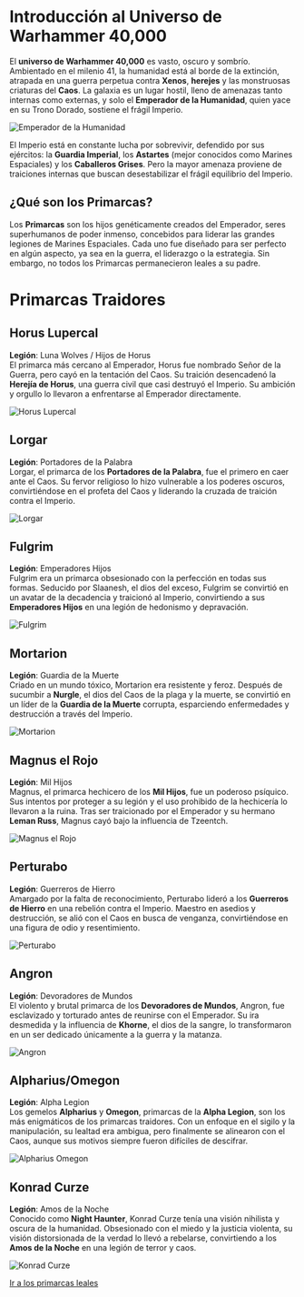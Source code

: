 # Introducción al Universo de Warhammer 40,000

El **universo de Warhammer 40,000** es vasto, oscuro y sombrío. Ambientado en el milenio 41, la humanidad está al borde de la extinción, atrapada en una guerra perpetua contra **Xenos**, **herejes** y las monstruosas criaturas del **Caos**. La galaxia es un lugar hostil, lleno de amenazas tanto internas como externas, y solo el **Emperador de la Humanidad**, quien yace en su Trono Dorado, sostiene el frágil Imperio.

![Emperador de la Humanidad](https://via.placeholder.com/400x200)

El Imperio está en constante lucha por sobrevivir, defendido por sus ejércitos: la **Guardia Imperial**, los **Astartes** (mejor conocidos como Marines Espaciales) y los **Caballeros Grises**. Pero la mayor amenaza proviene de traiciones internas que buscan desestabilizar el frágil equilibrio del Imperio.

## ¿Qué son los Primarcas?

Los **Primarcas** son los hijos genéticamente creados del Emperador, seres superhumanos de poder inmenso, concebidos para liderar las grandes legiones de Marines Espaciales. Cada uno fue diseñado para ser perfecto en algún aspecto, ya sea en la guerra, el liderazgo o la estrategia. Sin embargo, no todos los Primarcas permanecieron leales a su padre.

# Primarcas Traidores

## Horus Lupercal
**Legión**: Luna Wolves / Hijos de Horus  
El primarca más cercano al Emperador, Horus fue nombrado Señor de la Guerra, pero cayó en la tentación del Caos. Su traición desencadenó la **Herejía de Horus**, una guerra civil que casi destruyó el Imperio. Su ambición y orgullo lo llevaron a enfrentarse al Emperador directamente.

![Horus Lupercal](https://example.com/horus.jpg)

## Lorgar
**Legión**: Portadores de la Palabra  
Lorgar, el primarca de los **Portadores de la Palabra**, fue el primero en caer ante el Caos. Su fervor religioso lo hizo vulnerable a los poderes oscuros, convirtiéndose en el profeta del Caos y liderando la cruzada de traición contra el Imperio.

![Lorgar](https://example.com/lorgar.jpg)

## Fulgrim
**Legión**: Emperadores Hijos  
Fulgrim era un primarca obsesionado con la perfección en todas sus formas. Seducido por Slaanesh, el dios del exceso, Fulgrim se convirtió en un avatar de la decadencia y traicionó al Imperio, convirtiendo a sus **Emperadores Hijos** en una legión de hedonismo y depravación.

![Fulgrim](https://example.com/fulgrim.jpg)

## Mortarion
**Legión**: Guardia de la Muerte  
Criado en un mundo tóxico, Mortarion era resistente y feroz. Después de sucumbir a **Nurgle**, el dios del Caos de la plaga y la muerte, se convirtió en un líder de la **Guardia de la Muerte** corrupta, esparciendo enfermedades y destrucción a través del Imperio.

![Mortarion](https://example.com/mortarion.jpg)

## Magnus el Rojo
**Legión**: Mil Hijos  
Magnus, el primarca hechicero de los **Mil Hijos**, fue un poderoso psíquico. Sus intentos por proteger a su legión y el uso prohibido de la hechicería lo llevaron a la ruina. Tras ser traicionado por el Emperador y su hermano **Leman Russ**, Magnus cayó bajo la influencia de Tzeentch.

![Magnus el Rojo](https://example.com/magnus.jpg)

## Perturabo
**Legión**: Guerreros de Hierro  
Amargado por la falta de reconocimiento, Perturabo lideró a los **Guerreros de Hierro** en una rebelión contra el Imperio. Maestro en asedios y destrucción, se alió con el Caos en busca de venganza, convirtiéndose en una figura de odio y resentimiento.

![Perturabo](https://example.com/perturabo.jpg)

## Angron
**Legión**: Devoradores de Mundos  
El violento y brutal primarca de los **Devoradores de Mundos**, Angron, fue esclavizado y torturado antes de reunirse con el Emperador. Su ira desmedida y la influencia de **Khorne**, el dios de la sangre, lo transformaron en un ser dedicado únicamente a la guerra y la matanza.

![Angron](https://example.com/angron.jpg)

## Alpharius/Omegon
**Legión**: Alpha Legion  
Los gemelos **Alpharius** y **Omegon**, primarcas de la **Alpha Legion**, son los más enigmáticos de los primarcas traidores. Con un enfoque en el sigilo y la manipulación, su lealtad era ambigua, pero finalmente se alinearon con el Caos, aunque sus motivos siempre fueron difíciles de descifrar.

![Alpharius Omegon](https://example.com/alpharius.jpg)

## Konrad Curze
**Legión**: Amos de la Noche  
Conocido como **Night Haunter**, Konrad Curze tenía una visión nihilista y oscura de la humanidad. Obsesionado con el miedo y la justicia violenta, su visión distorsionada de la verdad lo llevó a rebelarse, convirtiendo a los **Amos de la Noche** en una legión de terror y caos.

![Konrad Curze](https://example.com/konrad.jpg)

[Ir a los primarcas leales](Primarcas_Leales.md)

